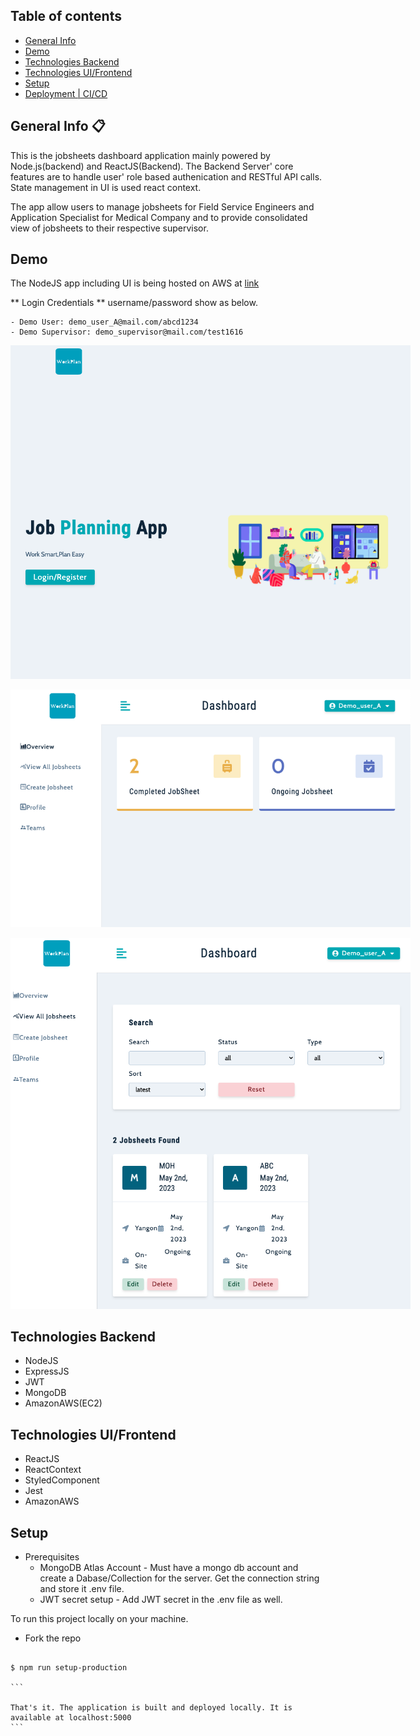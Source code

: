 ## Table of contents

- [ General Info ](#general-info)
- [ Demo ](#demo)
- [ Technologies Backend](#technologies)
- [ Technologies UI/Frontend](#technologies_ui)
- [ Setup ](#setup)
- [ Deployment | CI/CD ](#deployment)

## General Info :clipboard:

This is the jobsheets dashboard application mainly powered by Node.js(backend) and ReactJS(Backend). The Backend Server' core features are to handle user' role based authenication and RESTful API calls. State management in UI is used react context.

The app allow users to manage jobsheets for Field Service Engineers and Application Specialist for Medical Company and to provide consolidated view of jobsheets to their respective supervisor.

## Demo

The NodeJS app including UI is being hosted on AWS at [link](http://43.207.141.249:5000)

** Login Credentials **
username/password show as below.

```
- Demo User: demo_user_A@mail.com/abcd1234
- Demo Supervisor: demo_supervisor@mail.com/test1616

```

<img src="/UI_DEMO_Images/landingpage.png" alt="Landing Page" title="Landing Page"
style="display: inline-block; margin:0 auto; padding=20px; max-width: 640px;">

<img src="/UI_DEMO_Images/overview.png" alt="Overview Page" title="Landing Page"
style="display: inline-block; margin:0 auto; padding=20px; max-width: 640px;">

<img src="/UI_DEMO_Images/alljobs.png" alt="All Jobs Page" title="Landing Page"
style="display: inline-block; margin:0 auto; padding=20px; max-width: 640px;">

## Technologies Backend

- NodeJS
- ExpressJS
- JWT
- MongoDB
- AmazonAWS(EC2)

## Technologies UI/Frontend

- ReactJS
- ReactContext
- StyledComponent
- Jest
- AmazonAWS

## Setup

- Prerequisites
  - MongoDB Atlas Account -
    Must have a mongo db account and create a Dabase/Collection for the server. Get the connection string and store it .env file.
  - JWT secret setup -
    Add JWT secret in the .env file as well.

To run this project locally on your machine.

- Fork the repo

````

$ npm run setup-production

```

That's it. The application is built and deployed locally. It is available at localhost:5000
```
````
